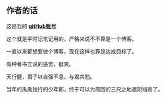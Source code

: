 ## 作者的话
这是我的 [**gitHub账号**](https://github.com/eastzq)

这个就是平时记笔记用的，严格来说不不算是一个博客。

一直以来都想要做个博客，现在这样也算是达成目标了。

有种著书立说的感觉，挺爽。

天行健，君子以自强不息，与君共勉。

当年的禹禹独行的少年郎，终于可以为周围的三尺之地遮阴挡雨了。